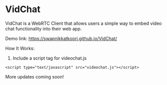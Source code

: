 # VidChat
VidChat is a WebRTC Client that allows users a simple way to embed video chat functionality into their web app.

Demo link: https://swapnikkatkoori.github.io/VidChat/


How It Works:
1) Include a script tag for videochat.js

```
<script type="text/javascript" src="videochat.js"></script>
```
More updates coming soon!
